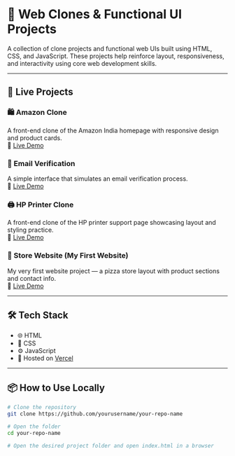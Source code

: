 # 🛒 Web Clones & Functional UI Projects

A collection of clone projects and functional web UIs built using HTML, CSS, and JavaScript. These projects help reinforce layout, responsiveness, and interactivity using core web development skills.

---

## 🌟 Live Projects

### 🛍️ Amazon Clone  
A front-end clone of the Amazon India homepage with responsive design and product cards.  
🔗 [Live Demo](https://amazon-clone-delta-amber.vercel.app/)

### 📧 Email Verification  
A simple interface that simulates an email verification process.  
🔗 [Live Demo](https://email-verification-sepia.vercel.app/)

### 🖨️ HP Printer Clone  
A front-end clone of the HP printer support page showcasing layout and styling practice.  
🔗 [Live Demo](https://hp-printer-support.vercel.app/)

### 🍕 Store Website (My First Website)  
My very first website project — a pizza store layout with product sections and contact info.  
🔗 [Live Demo](https://pizza-store-jade.vercel.app/)

---

## 🛠️ Tech Stack

- 🌐 HTML  
- 🎨 CSS  
- ⚙️ JavaScript  
- 🔄 Hosted on [Vercel](https://vercel.com/)

---

## 📦 How to Use Locally

```bash
# Clone the repository
git clone https://github.com/yourusername/your-repo-name

# Open the folder
cd your-repo-name

# Open the desired project folder and open index.html in a browser
